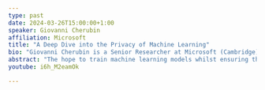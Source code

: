 ```yaml
---
type: past
date: 2024-03-26T15:00:00+1:00
speaker: Giovanni Cherubin
affiliation: Microsoft
title: "A Deep Dive into the Privacy of Machine Learning"
bio: "Giovanni Cherubin is a Senior Researcher at Microsoft (Cambridge) working with the Microsoft Response Centre (MSRC). Before joining Microsoft, he held research positions at the Alan Turing Institute and EPFL, and he obtained a PhD in Machine Learning and Cyber Security from Royal Holloway University of London. His research focuses on privacy and security properties of machine learning models, and on the theoretical/empirical study of their information leakage. He also works on reliable machine learning tools, such as distribution-free uncertainty estimation for machine learning (e.g., Conformal Prediction). Some of his work on security and machine learning has been recognised with best student paper awards (SLDS15, PETS17), distinguished paper (USENIX22), and with a USENIX Internet Defense Prize (2022)."
abstract: "The hope to train machine learning models whilst ensuring the privacy of their training data is well within reach, but it requires good care. To succeed, one needs to carefully analyse how and where they plan to deploy the model, and decide which threats are worrisome for the particular application (threat modelling). Luckily, >20 years of research in the area can help a lot in this endeavour. This talk gives an introduction to privacy preserving machine learning (PPML). We will look at the basic threats against the private training data of a machine learning model, at what defence mechanisms researchers devised to counter them, and what are the research opportunities for the future."
youtube: i6h_M2eamOk

---
```

